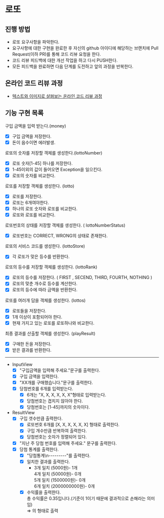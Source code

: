 # 로또
## 진행 방법
* 로또 요구사항을 파악한다.
* 요구사항에 대한 구현을 완료한 후 자신의 github 아이디에 해당하는 브랜치에 Pull Request(이하 PR)를 통해 코드 리뷰 요청을 한다.
* 코드 리뷰 피드백에 대한 개선 작업을 하고 다시 PUSH한다.
* 모든 피드백을 완료하면 다음 단계를 도전하고 앞의 과정을 반복한다.

## 온라인 코드 리뷰 과정
* [텍스트와 이미지로 살펴보는 온라인 코드 리뷰 과정](https://github.com/next-step/nextstep-docs/tree/master/codereview)

## 기능 구현 목록
구입 금액을 입력 받는다.(money)
- [x]  구입 금액을 저장한다.
- [x]  돈이 음수이면 에러발생.

로또의 숫자를 저장할 객체를 생성한다.(lottoNumber)
- [x]  로또 숫자[1-45] 하나를 저장한다.
- [x]  1-45이외의 값이 들어오면 Exception을 일으킨다.
- [x]  로또의 숫자를 비교한다.

로또를 저장할 객체를 생성한다. (lotto)
- [x]  로또를 저장한다.
- [x]  로또는 6개여야한다.
- [x]  하나의 로또 숫자와 로또를 비교한다.
- [x]  로또와 로또를 비교한다.

로또번호의 상태를 저장할 객체를 생성한다. ( lottoNumberStatus)
- [x]  로또번호는 CORRECT, WRONG의 상태로 존재한다.

로또의 서비스 코드를 생성한다. (lottoStore)
- [x] 각 로또가 맞은 등수를 반환한다.

로또의 등수를 저장할 객체를 생성한다. (lottoRank)
- [x]  로또의 등수를 저장한다. ( FIRST , SECEND, THIRD, FOURTH, NOTHING )
- [x]  로또의 맞춘 개수로 등수를 계산한다.
- [x]  로또의 등수에 따라 금액을 반환한다.

로또를 여러개 담을 객체를 생성한다. (lottos)
- [x]  로또들을 저장한다.
- [x]  1개 이상이 포함되어야 한다.
- [x]  현재 가지고 있는 로또를 로또하나와 비교한다.

최종 결과를 산출할 객체를 생성한다. (playResult)
- [x]  구매한 돈을 저장한다.
- [x]  받은 결과를 반환한다.

---

- InputView
    - [x]  "구입금액을 입력해 주세요."문구를 출력한다.
    - [x]  구입 금액을 입력한다.
    - [x]  "XX개를 구매했습니다."문구를 출력한다.
    - [x]  당첨번호를 6개를 입력받는다.
        - [x]  6개는 "X, X, X, X, X, X"형태로 입력받는다.
        - [x]  당첨번호는 겹치지 않아야 한다.
        - [x]  당첨번호는 [1-45]까지의 숫자이다.
        
- ResultView
    - [x]  구입 갯수만큼 출력한다.
        - [x]  로또번호 6개를 [X, X, X, X, X, X] 형태로 출력한다.
        - [x]  구입 개수만큼 반복하여 출력한다.
        - [x]  당첨번호는 숫자가 정렬되어 있다.
    - [x]  "지난 주 당첨 번호를 입력해 주세요." 문구를 출력한다.
    - [x]  당첨 통계를 출력한다.
         - [x]  "당첨통계\n---------"를 출력한다.
         - [x]  일치한 결과를 출력한다.
            - 3개 일치 (5000원)- 1개   
            4개 일치 (50000원)- 0개   
            5개 일치 (1500000원)- 0개   
            6개 일치 (2000000000원)- 0개
         - [x]  수익률을 출력한다.          
            총 수익률은 0.35입니다.(기준이 1이기 때문에 결과적으로 손해라는 의미임)   
            ⇒ 의 형태로 출력
